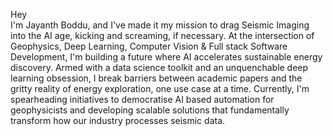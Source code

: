 Hey   
I'm Jayanth Boddu, and I've made it my mission to drag Seismic Imaging into the AI age, kicking and screaming, if necessary. At the intersection of Geophysics, Deep Learning, Computer Vision & Full stack Software Development, I'm building a future where AI accelerates sustainable energy discovery. Armed with a data science toolkit and an unquenchable deep learning obsession, I break barriers between academic papers and the gritty reality of energy exploration, one use case at a time. Currently, I'm spearheading initiatives to democratise AI based automation for geophysicists and developing scalable solutions that fundamentally transform how our industry processes seismic data.
